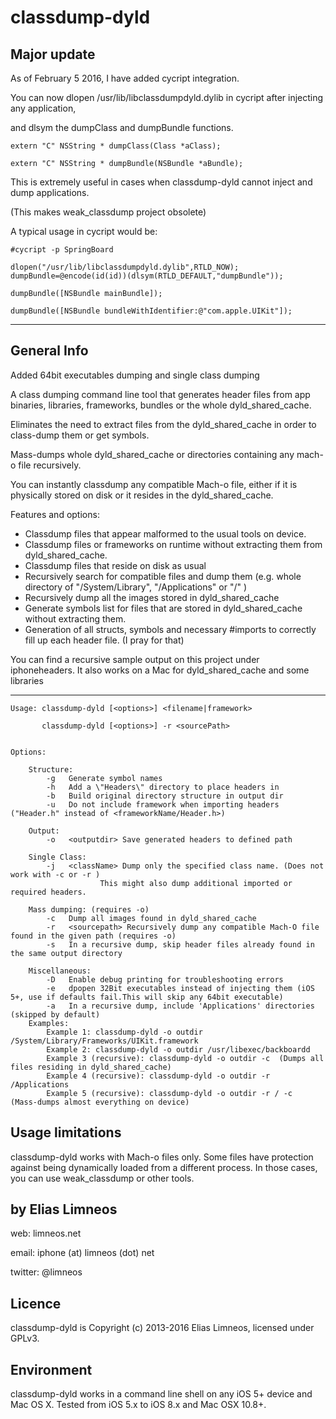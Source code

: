 classdump-dyld
==============

Major update
------------

As of February 5 2016, I have added cycript integration.

You can now dlopen /usr/lib/libclassdumpdyld.dylib in cycript after injecting any application, 

and dlsym the dumpClass and dumpBundle functions.

	extern "C" NSString * dumpClass(Class *aClass);
	
	extern "C" NSString * dumpBundle(NSBundle *aBundle);
	

This is extremely useful in cases when classdump-dyld cannot inject and dump applications.

(This makes weak_classdump project obsolete)

A typical usage in cycript would be:

	#cycript -p SpringBoard
	
	dlopen("/usr/lib/libclassdumpdyld.dylib",RTLD_NOW);
	dumpBundle=@encode(id(id))(dlsym(RTLD_DEFAULT,"dumpBundle"));
	
	dumpBundle([NSBundle mainBundle]);
	
	dumpBundle([NSBundle bundleWithIdentifier:@"com.apple.UIKit"]);
	

----------------------------- 

General Info
------------
Added 64bit executables dumping and single class dumping

A class dumping command line tool that generates header files from app binaries, libraries, frameworks, bundles or the whole dyld_shared_cache.

Eliminates the need to extract files from the dyld_shared_cache in order to class-dump them or get symbols.

Mass-dumps whole dyld_shared_cache or directories containing any mach-o file recursively.

You can instantly classdump any compatible Mach-o file, either if it is physically stored on disk or it resides in the dyld_shared_cache.

Features and options:
	
   * Classdump files that appear malformed to the usual tools on device.
   * Classdump files or frameworks on runtime without extracting them from dyld_shared_cache.
   * Classdump files that reside on disk as usual
   * Recursively search for compatible files and dump them (e.g. whole directory of "/System/Library", "/Applications" or "/" )
   * Recursively dump all the images stored in dyld_shared_cache
   * Generate symbols list for files that are stored in dyld_shared_cache without extracting them.
   * Generation of all structs, symbols and necessary #imports to correctly fill up each header file. (I pray for that)


You can find a recursive sample output on this project under iphoneheaders. 
It also works on a Mac for dyld_shared_cache and some libraries


-------------------------------

	Usage: classdump-dyld [<options>] <filename|framework>
	
		   classdump-dyld [<options>] -r <sourcePath>
		   

	Options:
	
		Structure:
			-g   Generate symbol names 
			-h   Add a \"Headers\" directory to place headers in
			-b   Build original directory structure in output dir
			-u   Do not include framework when importing headers ("Header.h" instead of <frameworkName/Header.h>)

		Output:
			-o   <outputdir> Save generated headers to defined path

		Single Class:
			-j   <className> Dump only the specified class name. (Does not work with -c or -r )
                        This might also dump additional imported or required headers.
		
		Mass dumping: (requires -o)
			-c   Dump all images found in dyld_shared_cache 
			-r   <sourcepath> Recursively dump any compatible Mach-O file found in the given path (requires -o) 
			-s   In a recursive dump, skip header files already found in the same output directory 
		
		Miscellaneous: 
			-D   Enable debug printing for troubleshooting errors
			-e   dpopen 32Bit executables instead of injecting them (iOS 5+, use if defaults fail.This will skip any 64bit executable) 
			-a   In a recursive dump, include 'Applications' directories (skipped by default)
		Examples:
    		Example 1: classdump-dyld -o outdir /System/Library/Frameworks/UIKit.framework
    		Example 2: classdump-dyld -o outdir /usr/libexec/backboardd
	    	Example 3 (recursive): classdump-dyld -o outdir -c  (Dumps all files residing in dyld_shared_cache)
    		Example 4 (recursive): classdump-dyld -o outdir -r /Applications
    		Example 5 (recursive): classdump-dyld -o outdir -r / -c  (Mass-dumps almost everything on device)


Usage limitations
----------------
classdump-dyld works with Mach-o files only.
Some files have protection against being dynamically loaded from a different process.
In those cases, you can use weak_classdump or other tools.
	

by Elias Limneos
----------------
web: limneos.net

email: iphone (at) limneos (dot) net

twitter: @limneos


Licence
-----------

classdump-dyld is Copyright (c) 2013-2016 Elias Limneos, licensed under GPLv3.


Environment
-----------
classdump-dyld works in a command line shell on any iOS 5+ device and Mac OS X. Tested from iOS 5.x to iOS 8.x and Mac OSX 10.8+.



